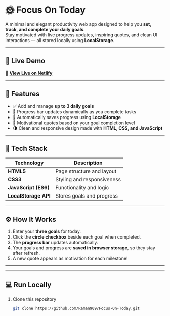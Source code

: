 # 🌞 Focus On Today

A minimal and elegant productivity web app designed to help you **set, track, and complete your daily goals**.  
Stay motivated with live progress updates, inspiring quotes, and clean UI interactions — all stored locally using **LocalStorage**.



---

## 🚀 Live Demo
🔗 **[View Live on Netlify](https://focus-on-today.netlify.app/)**  


---

## 🧠 Features

- ✅ Add and manage **up to 3 daily goals**
- 🔄 Progress bar updates dynamically as you complete tasks
- 💾 Automatically saves progress using **LocalStorage**
- 💬 Motivational quotes based on your goal completion level
- 🌗 Clean and responsive design made with **HTML, CSS, and JavaScript**

---



## 🧩 Tech Stack

| Technology | Description |
|-------------|-------------|
| **HTML5** | Page structure and layout |
| **CSS3** | Styling and responsiveness |
| **JavaScript (ES6)** | Functionality and logic |
| **LocalStorage API** | Stores goals and progress |

---

## ⚙️ How It Works

1. Enter your **three goals** for today.
2. Click the **circle checkbox** beside each goal when completed.
3. The **progress bar** updates automatically.
4. Your goals and progress are **saved in browser storage**, so they stay after refresh.
5. A new quote appears as motivation for each milestone!

---


---

## 💻 Run Locally

1. Clone this repository
   ```bash
   git clone https://github.com/Raman909/Focus-On-Today.git


